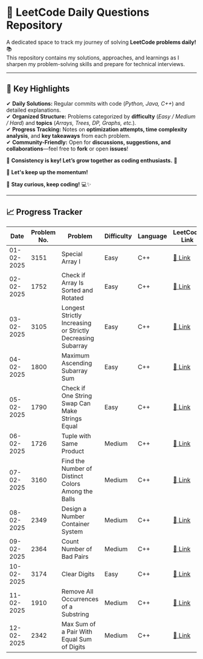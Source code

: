 # 🚀 LeetCode Daily Questions Repository  

A dedicated space to track my journey of solving **LeetCode problems daily!** 📚  
This repository contains my solutions, approaches, and learnings as I sharpen my problem-solving skills and prepare for technical interviews.  

---

## 🌟 Key Highlights  

✔ **Daily Solutions:** Regular commits with code (_Python, Java, C++_) and detailed explanations.  
✔ **Organized Structure:** Problems categorized by **difficulty** (_Easy / Medium / Hard_) and **topics** (_Arrays, Trees, DP, Graphs, etc._).  
✔ **Progress Tracking:** Notes on **optimization attempts, time complexity analysis**, and **key takeaways** from each problem.  
✔ **Community-Friendly:** Open for **discussions, suggestions, and collaborations**—feel free to **fork** or open **issues**!  

🔹 **Consistency is key! Let’s grow together as coding enthusiasts.** 🌱  

🚀 **Let's keep up the momentum!**  

📌 **Stay curious, keep coding!** 💻✨  

---

## 📈 Progress Tracker  

| Date       | Problem No. | Problem                                                          | Difficulty | Language | LeetCode Link | Solution Link |
|------------|-------------|------------------------------------------------------------------|------------|----------|---------------|---------------|
| 01-02-2025 | 3151        | Special Array I                                                  | Easy       | C++      | [🔗 Link](https://leetcode.com/problems/special-array-i/description/) | [📜 Code](Easy/special_array_1.cpp) |
| 02-02-2025 | 1752        | Check if Array Is Sorted and Rotated                             | Easy       | C++      | [🔗 Link](https://leetcode.com/problems/check-if-array-is-sorted-and-rotated/) | [📜 Code](Easy/check_if_array_is_sorted_and_rotated.cpp) |
| 03-02-2025 | 3105        | Longest Strictly Increasing or Strictly Decreasing Subarray      | Easy       | C++      | [🔗 Link](https://leetcode.com/problems/longest-strictly-increasing-or-strictly-decreasing-subarray/) | [📜 Code](Easy/longest_strictly_increasing_or_strictly_decreasing_subarray.cpp) |
| 04-02-2025 | 1800        | Maximum Ascending Subarray Sum                                   | Easy       | C++      | [🔗 Link](https://leetcode.com/problems/maximum-ascending-subarray-sum/) | [📜 Code](Easy/maximum_ascending_subarray_sum.cpp) |
| 05-02-2025 | 1790        | Check if One String Swap Can Make Strings Equal                  | Easy       | C++      | [🔗 Link](https://leetcode.com/problems/check-if-one-string-swap-can-make-strings-equal/) | [📜 Code](Easy/check_if_one_string_swap_can_make_strings_equal.cpp) |
| 06-02-2025 | 1726        | Tuple with Same Product                                          | Medium       | C++      | [🔗 Link](https://leetcode.com/problems/tuple-with-same-product/) | [📜 Code](Medium/tuple_with_same_product.cpp) |
| 07-02-2025 | 3160        | Find the Number of Distinct Colors Among the Balls               | Medium       | C++      | [🔗 Link](https://leetcode.com/problems/find-the-number-of-distinct-colors-among-the-balls/description/) | [📜 Code](Medium/distinct_colors_among_balls.cpp) |
| 08-02-2025 | 2349        | Design a Number Container System                                 | Medium       | C++      | [🔗 Link](https://leetcode.com/problems/design-a-number-container-system/description/) | [📜 Code](Medium/number_container_system.cpp) |
| 09-02-2025 | 2364        | Count Number of Bad Pairs                                        | Medium       | C++      | [🔗 Link](https://leetcode.com/problems/count-number-of-bad-pairs/) | [📜 Code](Medium/count_bad_pairs.cpp) |
| 10-02-2025 | 3174        | Clear Digits                                                     | Easy       | C++      | [🔗 Link](https://leetcode.com/problems/clear-digits/description/) | [📜 Code](Easy/clear_digits.cpp) |
| 11-02-2025 | 1910        | Remove All Occurrences of a Substring                            | Medium       | C++      | [🔗 Link](https://leetcode.com/problems/remove-all-occurrences-of-a-substring/description/) | [📜 Code](Medium/remove_all_occurances_of_string.cpp) |
| 12-02-2025 | 2342        | Max Sum of a Pair With Equal Sum of Digits                       | Medium       | C++      | [🔗 Link](https://leetcode.com/problems/max-sum-of-a-pair-with-equal-sum-of-digits/) | [📜 Code](Medium/max_sum_pair_equal_digit_sum.cpp) |
